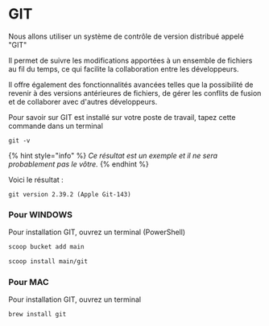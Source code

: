 # GIT

Nous allons utiliser un système de contrôle de version distribué appelé "GIT"

Il permet de suivre les modifications apportées à un ensemble de fichiers au fil du temps, ce qui facilite la collaboration entre les développeurs.

Il offre également des fonctionnalités avancées telles que la possibilité de revenir à des versions antérieures de fichiers, de gérer les conflits de fusion et de collaborer avec d'autres développeurs.

Pour savoir sur GIT est installé sur votre poste de travail, tapez cette commande dans un terminal

```
git -v
```

{% hint style="info" %}
_Ce résultat est un exemple et il ne sera probablement pas le vôtre._
{% endhint %}

Voici le résultat :

```
git version 2.39.2 (Apple Git-143)
```

### Pour WINDOWS

Pour installation GIT, ouvrez un terminal (PowerShell)

```bash
scoop bucket add main
```

```bash
scoop install main/git
```

### Pour MAC

Pour installation GIT, ouvrez un terminal

```
brew install git
```

